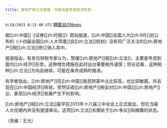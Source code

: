 ```yaml
---
title: 房地产税立法暂缓　专家说是考虑经济形势
---
```

`9/18/2023 8:13 AM UTC` [轉載自GNews](https://gnews.org/articles/1707470)

据[[zh:中国]]《证券[[zh:时报]]》网站报道，[[zh:中国]]全国人大[[zh:9月]]初公布的《十四届全国[[zh:人大常委]]会[[zh:立法]]规划》没有将广泛关注的[[zh:房地产]]税[[zh:立法]]修订纳入其中。

报道指出，有多位财税专家认为，暂缓[[zh:房地产]]税[[zh:立法]]，主要是考虑到国内[[zh:经济]]形势，这种增负措施在此时出台需要格外谨慎；但长远看，这种税种[[zh:立法]]方向会继续，可能在条件成熟时推进。

有学者指出，[[zh:房地产]]在[[zh:中国]]居民财富中占比较高，也比较敏感。并且现在[[zh:中国经济]]转弱，贸然征收[[zh:房地产]]税会对[[zh:中国]][[zh:房地产]]业、甚至[[zh:经济]]发展产生不利影响。

[[zh:房地产]]税[[zh:立法]]最早在2013年十八届三中全会上正式提出，但在当届人大任期内并没有提请审议。这项[[zh:立法]]长期处于[[zh:争议]]和搁置的状态。

（责编：王允）
